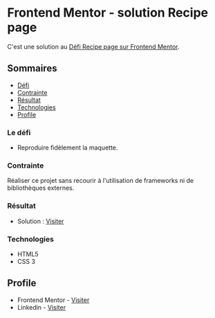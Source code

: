 # Frontend Mentor - solution Recipe page 

C'est une solution au [Défi Recipe page sur Frontend Mentor](https://www.frontendmentor.io/challenges/recipe-page-KiTsR8QQKm/hub). 

## Sommaires

- [Défi](#défi)
- [Contrainte](#Contrainte)
- [Résultat](#Résultat)
- [Technologies](#Technologies)
- [Profile](#Profile)


### Le défi

- Reproduire fidèlement la maquette.

### Contrainte

Réaliser ce projet sans recourir à l'utilisation de frameworks ni de bibliothèques externes.

### Résultat

- Solution : [Visiter](https://yacou-keita.github.io/Recipe-page/)

### Technologies

- HTML5 
- CSS 3


## Profile

- Frontend Mentor - [Visiter](https://www.frontendmentor.io/profile/yacou-keita)
- Linkedin - [Visiter](https://www.linkedin.com/in/yacou-keita-b075a1137/)

